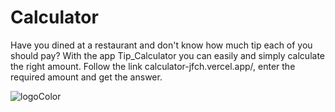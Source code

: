 # Calculator

Have you dined at a restaurant and don't know how much tip each of you should pay? With the app Tip_Calculator you can easily and simply calculate the right amount.  Follow the link calculator-jfch.vercel.app/,  enter the required amount and get the answer. 

![logoColor](https://user-images.githubusercontent.com/96144068/234046629-d073245e-5596-4b09-8334-cf94d2beb69a.jpg)
